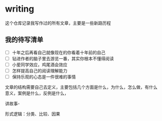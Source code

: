 # writing
这个仓库记录我写作过的所有文章，主要是一些新路历程

## 我的待写清单

- [ ] 十年之后再看自己就像现在的你看着十年前的自己
- [ ] 钻进作者的脑子里去游览一番，其实你根本不懂得阅读
- [ ] 小爱同学效应，鸡尾酒会效应
- [ ] 怎样提高自己的阅读理解能力
- [ ] 保持乐观的心态是一件很难的事情

文章的结构需要自己去定义，主要包括几个方面是什么，为什么，怎么做，有什么意义，案例是什么，反例是什么，

讲故事-

形式逻辑：分类、比较、因果